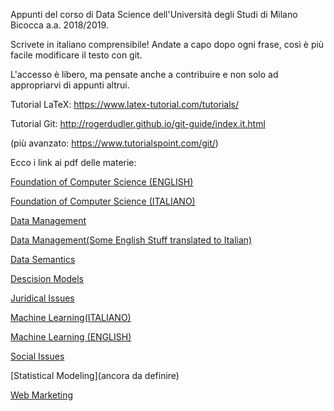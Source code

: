 Appunti del corso di Data Science dell'Università degli Studi di
Milano Bicocca a.a. 2018/2019.

Scrivete in italiano comprensibile!
Andate a capo dopo ogni frase, così è più facile modificare il testo
con git.

L'accesso è libero, ma pensate anche a contribuire e non solo ad
appropriarvi di appunti altrui.




Tutorial LaTeX: https://www.latex-tutorial.com/tutorials/

Tutorial Git: http://rogerdudler.github.io/git-guide/index.it.html

(più avanzato: https://www.tutorialspoint.com/git/)



Ecco i link ai pdf delle materie:

[Foundation of Computer Science (ENGLISH)](https://github.com/moiraghif/appunti/blob/master/Foundation%20of%20Computer%20Science/AppuntiSQL.pdf)

[Foundation of Computer Science (ITALIANO)](https://github.com/moiraghif/appunti/blob/master/Foundation%20of%20Computer%20Science/Appunti%20di%20SQL%20(ITA).pdf)

[Data Management](https://github.com/moiraghif/appunti/blob/master/data%20management/DataManagement.pdf)

[Data Management(Some English Stuff translated to Italian)](https://github.com/moiraghif/appunti/blob/master/data%20management/DataManagement_ita.pdf)

[Data Semantics](https://github.com/moiraghif/appunti/blob/master/data%20semantics/data%20semantics.pdf)

[Descision Models](https://github.com/moiraghif/appunti/blob/master/decision%20models/decision%20models.pdf)

[Juridical Issues](https://github.com/moiraghif/appunti/blob/master/diritto%20digitale/diritto%20digitale.pdf)

[Machine Learning(ITALIANO)](https://github.com/moiraghif/appunti/blob/master/machine%20learning/machine%20learning.pdf)

[Machine Learning (ENGLISH)](https://github.com/moiraghif/appunti/blob/master/machine%20learning/ML_pranav.pdf)

[Social Issues](https://github.com/moiraghif/appunti/blob/master/social/social.pdf)

[Statistical Modeling](ancora da definire)

[Web Marketing](https://github.com/moiraghif/appunti/blob/master/web%20marketing/web%20marketing.pdf)
